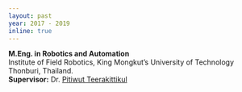 ```yaml
---
layout: past
year: 2017 - 2019
inline: true
---
```


**M.Eng. in Robotics and Automation**<br>
Institute of Field Robotics, King Mongkut’s University of Technology Thonburi, Thailand.<br>
**Supervisor:** Dr. <a href="http://fibo.kmutt.ac.th/fibo/dr-pitiwut/" target="_blank">Pitiwut Teerakittikul</a>